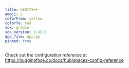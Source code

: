 ```yaml
---
title: LEDITS++
emoji: 🦀
colorFrom: yellow
colorTo: red
sdk: gradio
sdk_version: 3.43.0
app_file: app.py
pinned: true
---
```


Check out the configuration reference at https://huggingface.co/docs/hub/spaces-config-reference

